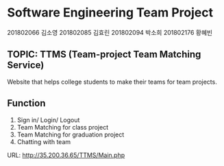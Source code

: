 # Software Engineering Team Project
201802066 김소영
201802085 김효린
201802094 박소희
201802176 황혜빈


## TOPIC: TTMS (Team-project Team Matching Service)
Website that helps college students to make their teams for team projects.

## Function
1. Sign in/ Login/ Logout
2. Team Matching for class project
3. Team Matching for graduation project
4. Chatting with team


URL: http://35.200.36.65/TTMS/Main.php
